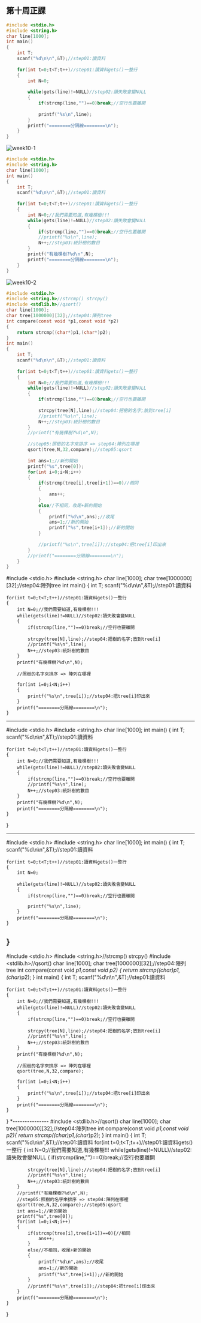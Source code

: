 ## 第十周正課

```c
#include <stdio.h>
#include <string.h>
char line[1000];
int main()
{
	int T;
	scanf("%d\n\n",&T);//step01:讀資料
	
	for(int t=0;t<T;t++)//step01:讀資料gets()一整行
	{
		int N=0;
		
		while(gets(line)!=NULL)//step02:讀失敗會變NULL
		{
			if(strcmp(line,"")==0)break;//空行也要離開
			
			printf("%s\n",line);
		}
		printf("========分隔線========\n");
	}
}
```
![week10-1](https://user-images.githubusercontent.com/71545492/116647030-2713a500-a9ac-11eb-8346-df9a6f3cec9f.png)


```c
#include <stdio.h>
#include <string.h>
char line[1000];
int main()
{
	int T;
	scanf("%d\n\n",&T);//step01:讀資料
	
	for(int t=0;t<T;t++)//step01:讀資料gets()一整行
	{
		int N=0;//我們需要知道,有幾棵樹!!!
		while(gets(line)!=NULL)//step02:讀失敗會變NULL
		{
			if(strcmp(line,"")==0)break;//空行也要離開
			//printf("%s\n",line);
			N++;//step03:統計樹的數目
		}
		printf("有幾棵樹?%d\n",N);
		printf("========分隔線========\n");
	}
}
```
![week10-2](https://user-images.githubusercontent.com/71545492/116647035-2a0e9580-a9ac-11eb-99b5-26533126a473.png)


```c
#include <stdio.h>
#include <string.h>//strcmp() strcpy()
#include <stdlib.h>//qsort()
char line[1000];
char tree[1000000][32];//step04:陣列tree
int compare(const void *p1,const void *p2)
{
	return strcmp((char*)p1,(char*)p2);
}
int main()
{
	int T;
	scanf("%d\n\n",&T);//step01:讀資料
	
	for(int t=0;t<T;t++)//step01:讀資料gets()一整行
	{
		int N=0;//我們需要知道,有幾棵樹!!!
		while(gets(line)!=NULL)//step02:讀失敗會變NULL
		{
			if(strcmp(line,"")==0)break;//空行也要離開
			
			strcpy(tree[N],line);//step04:把樹的名字;放到tree[i]
			//printf("%s\n",line);
			N++;//step03:統計樹的數目
		}
		//printf("有幾棵樹?%d\n",N);
		
		//step05:照樹的名字來排序 => step04:陣列在哪裡
		qsort(tree,N,32,compare);//step05:qsort
		
		int ans=1;//新的開始
		printf("%s",tree[0]);
		for(int i=0;i<N;i++)
		{
			if(strcmp(tree[i],tree[i+1])==0)//相同
			{
				ans++;
			}
			else//不相同，收尾+新的開始
			{
				printf("%d\n",ans);//收尾
				ans=1;//新的開始
				printf("%s",tree[i+1]);//新的開始
			}
			
			//printf("%s\n",tree[i]);//step04:把tree[i]印出來
		}
		//printf("========分隔線========\n");
	}
}
```
#include <stdio.h>
#include <string.h>
char line[1000];
char tree[1000000][32];//step04:陣列tree
int main()
{
	int T;
	scanf("%d\n\n",&T);//step01:讀資料
	
	for(int t=0;t<T;t++)//step01:讀資料gets()一整行
	{
		int N=0;//我們需要知道,有幾棵樹!!!
		while(gets(line)!=NULL)//step02:讀失敗會變NULL
		{
			if(strcmp(line,"")==0)break;//空行也要離開
			
			strcpy(tree[N],line);//step04:把樹的名字;放到tree[i]
			//printf("%s\n",line);
			N++;//step03:統計樹的數目
		}
		printf("有幾棵樹?%d\n",N);
		
		//照樹的名字來排序 => 陣列在哪裡
		
		for(int i=0;i<N;i++)
		{
			printf("%s\n",tree[i]);//step04:把tree[i]印出來
		}
		printf("========分隔線========\n");
	}
  
  
  -----------
  
  #include <stdio.h>
#include <string.h>
char line[1000];
int main()
{
	int T;
	scanf("%d\n\n",&T);//step01:讀資料
	
	for(int t=0;t<T;t++)//step01:讀資料gets()一整行
	{
		int N=0;//我們需要知道,有幾棵樹!!!
		while(gets(line)!=NULL)//step02:讀失敗會變NULL
		{
			if(strcmp(line,"")==0)break;//空行也要離開
			//printf("%s\n",line);
			N++;//step03:統計樹的數目
		}
		printf("有幾棵樹?%d\n",N);
		printf("========分隔線========\n");
	}
}

-------------
#include <stdio.h>
#include <string.h>
char line[1000];
int main()
{
	int T;
	scanf("%d\n\n",&T);//step01:讀資料
	
	for(int t=0;t<T;t++)//step01:讀資料gets()一整行
	{
		int N=0;
		
		while(gets(line)!=NULL)//step02:讀失敗會變NULL
		{
			if(strcmp(line,"")==0)break;//空行也要離開
			
			printf("%s\n",line);
		}
		printf("========分隔線========\n");
	}
}
---------------
#include <stdio.h>
#include <string.h>//strcmp() strcpy()
#include <stdlib.h>//qsort()
char line[1000];
char tree[1000000][32];//step04:陣列tree
int compare(const void *p1,const void *p2)
{
	return strcmp((char*)p1,(char*)p2);
}
int main()
{
	int T;
	scanf("%d\n\n",&T);//step01:讀資料
	
	for(int t=0;t<T;t++)//step01:讀資料gets()一整行
	{
		int N=0;//我們需要知道,有幾棵樹!!!
		while(gets(line)!=NULL)//step02:讀失敗會變NULL
		{
			if(strcmp(line,"")==0)break;//空行也要離開
			
			strcpy(tree[N],line);//step04:把樹的名字;放到tree[i]
			//printf("%s\n",line);
			N++;//step03:統計樹的數目
		}
		printf("有幾棵樹?%d\n",N);
		
		//照樹的名字來排序 => 陣列在哪裡
		qsort(tree,N,32,compare);
		
		for(int i=0;i<N;i++)
		{
			printf("%s\n",tree[i]);//step04:把tree[i]印出來
		}
		printf("========分隔線========\n");
	}
}
*---------------
#include <stdlib.h>//qsort()
char line[1000];
char tree[1000000][32];//step04:陣列tree
int compare(const void *p1,const void *p2){
	return strcmp((char*)p1,(char*)p2);
}
int main()
{
	int T;
	scanf("%d\n\n",&T);//step01:讀資料
	for(int t=0;t<T;t++)//step01:讀資料gets()一整行
	{
		int N=0;//我們需要知道,有幾棵樹!!!
		while(gets(line)!=NULL)//step02:讀失敗會變NULL
		{
			if(strcmp(line,"")==0)break;//空行也要離開
			
			strcpy(tree[N],line);//step04:把樹的名字;放到tree[i]
			//printf("%s\n",line);
			N++;//step03:統計樹的數目
		}
		//printf("有幾棵樹?%d\n",N);
		//step05:照樹的名字來排序 => step04:陣列在哪裡
		qsort(tree,N,32,compare);//step05:qsort
		int ans=1;//新的開始
		printf("%s",tree[0]);
		for(int i=0;i<N;i++)
		{
			if(strcmp(tree[i],tree[i+1])==0){//相同
				ans++;
			}
			else//不相同，收尾+新的開始
			{
				printf("%d\n",ans);//收尾
				ans=1;//新的開始
				printf("%s",tree[i+1]);//新的開始
			}
			//printf("%s\n",tree[i]);//step04:把tree[i]印出來
		}
		printf("========分隔線========\n");
	}
}
